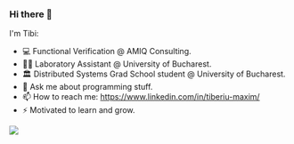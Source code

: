 ### Hi there 👋

I'm Tibi:
- 💻 Functional Verification @ AMIQ Consulting.
- 👨‍🏫 Laboratory Assistant @ University of Bucharest.
- 🏛️ Distributed Systems Grad School student @ University of Bucharest.
- 💬 Ask me about programming stuff.
- 📫 How to reach me: https://www.linkedin.com/in/tiberiu-maxim/
- ⚡ Motivated to learn and grow.

<img align="left" src="https://github-readme-stats.vercel.app/api?username=MaximTiberiu&count_private=true&show_icons=true&theme=vue-dark" />
